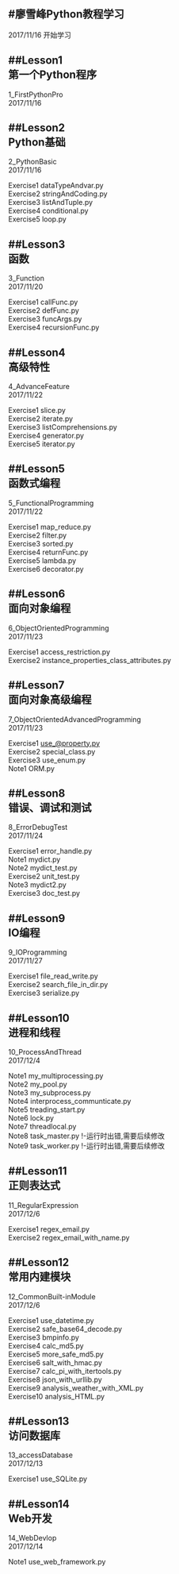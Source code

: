 #廖雪峰Python教程学习
---
2017/11/16 开始学习

##Lesson1<br/>
第一个Python程序
---
1_FirstPythonPro<br/>
2017/11/16

##Lesson2<br/>
Python基础
---
2_PythonBasic<br/>
2017/11/16

Exercise1 dataTypeAndvar.py<br/>
Exercise2 stringAndCoding.py<br/>
Exercise3 listAndTuple.py<br/>
Exercise4 conditional.py<br/>
Exercise5 loop.py

##Lesson3<br/>
函数
---
3_Function<br/>
2017/11/20

Exercise1 callFunc.py<br/>
Exercise2 defFunc.py<br/>
Exercise3 funcArgs.py<br/>
Exercise4 recursionFunc.py

##Lesson4<br/>
高级特性
---
4_AdvanceFeature<br/>
2017/11/22

Exercise1 slice.py<br/>
Exercise2 iterate.py<br/>
Exercise3 listComprehensions.py<br/>
Exercise4 generator.py<br/>
Exercise5 iterator.py<br/>

##Lesson5<br/>
函数式编程
---
5_FunctionalProgramming<br/>
2017/11/22

Exercise1 map_reduce.py<br/>
Exercise2 filter.py<br/>
Exercise3 sorted.py<br/>
Exercise4 returnFunc.py<br/>
Exercise5 lambda.py<br/>
Exercise6 decorator.py<br/>

##Lesson6<br/>
面向对象编程
---
6_ObjectOrientedProgramming<br/>
2017/11/23

Exercise1 access_restriction.py<br/>
Exercise2 instance_properties_class_attributes.py<br/>

##Lesson7<br/>
面向对象高级编程
---
7_ObjectOrientedAdvancedProgramming<br/>
2017/11/23

Exercise1 use_@property.py<br/>
Exercise2 special_class.py<br/>
Exercise3 use_enum.py<br/>
Note1	  ORM.py<br/>

##Lesson8<br/>
错误、调试和测试
---
8_ErrorDebugTest<br/>
2017/11/24

Exercise1 error_handle.py<br/>
Note1	  mydict.py<br/>
Note2	  mydict_test.py<br/>
Exercise2 unit_test.py<br/>
Note3	  mydict2.py<br/>
Exercise3 doc_test.py<br/>

##Lesson9<br/>
IO编程
---
9_IOProgramming<br/>
2017/11/27

Exercise1 file_read_write.py<br/>
Exercise2 search_file_in_dir.py<br/>
Exercise3 serialize.py<br/>

##Lesson10<br/>
进程和线程
---
10_ProcessAndThread<br/>
2017/12/4

Note1	  my_multiprocessing.py<br/>
Note2	  my_pool.py<br/>
Note3	  my_subprocess.py<br/>
Note4	  interprocess_communticate.py<br/>
Note5	  treading_start.py<br/>
Note6	  lock.py<br/>
Note7	  threadlocal.py<br/>
Note8	  task_master.py	!-运行时出错,需要后续修改<br/>
Note9	  task_worker.py	!-运行时出错,需要后续修改<br/>

##Lesson11<br/>
正则表达式
---
11_RegularExpression<br/>
2017/12/6

Exercise1 regex_email.py<br/>
Exercise2 regex_email_with_name.py<br/>

##Lesson12<br/>
常用内建模块
---
12_CommonBuilt-inModule<br/>
2017/12/6

Exercise1 use_datetime.py<br/>
Exercise2 safe_base64_decode.py<br/>
Exercise3 bmpinfo.py<br/>
Exercise4 calc_md5.py<br/>
Exercise5 more_safe_md5.py<br/>
Exercise6 salt_with_hmac.py<br/>
Exercise7 calc_pi_with_itertools.py<br/>
Exercise8 json_with_urllib.py<br/>
Exercise9 analysis_weather_with_XML.py<br/>
Exercise10 analysis_HTML.py<br/>

##Lesson13<br/>
访问数据库
---
13_accessDatabase<br/>
2017/12/13

Exercise1 use_SQLite.py<br/>

##Lesson14<br/>
Web开发
---
14_WebDevlop<br/>
2017/12/14

Note1	  use_web_framework.py<br/>
